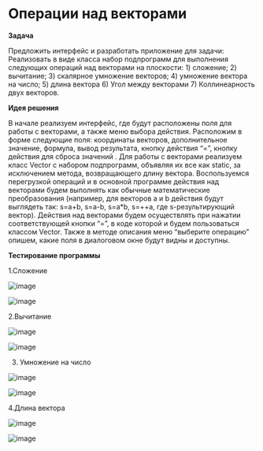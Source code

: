 # Операции над векторами

**Задача**

Предложить интерфейс и разработать приложение для задачи:
Реализовать в виде класса набор подпрограмм для выполнения следующих операций над векторами на плоскости: 1) сложение; 2) вычитание; 3) скалярное умножение векторов; 4) умножение вектора на число; 5) длина вектора 6) Угол между векторами 7) Коллинеарность двух векторов.

**Идея решения**

В начале реализуем интерфейс, где будут расположены поля для работы с векторами, а также меню выбора действия. Расположим в форме следующие поля: координаты векторов, дополнительное значение, формула, вывод результата, кнопку действия “=”, кнопку действия для сброса значений .
Для работы с векторами реализуем класс Vector с набором подпрограмм, объявляя их все как static, за исключением метода, возвращающего длину вектора. Воспользуемся перегрузкой операций и в основной программе действия над векторами будем выполнять как обычные математические преобразования (например, для векторов a и b действия будут выглядеть так: s=a+b, s=a-b, s=a*b, s=++a, где s-результирующий вектор). Действия над векторами будем осуществлять при нажатии соответствующей кнопки “=”, в коде которой и будем пользоваться классом Vector. Также в методе описания  меню “выберите операцию” опишем, какие поля в диалоговом окне будут видны и доступны.  

**Тестирование программы**

1.Сложение

![image](https://github.com/Daks-Er/OperationsOnVectors/assets/81177407/6f283df9-305f-491e-9cb1-62f5b08e9a30)
 

![image](https://github.com/Daks-Er/OperationsOnVectors/assets/81177407/4a0b5e6c-289d-4586-a807-66aa0826c676)
 
2.Вычитание

![image](https://github.com/Daks-Er/OperationsOnVectors/assets/81177407/05ca4456-3f52-436b-8a40-5bc8fb52a7fd)
 

![image](https://github.com/Daks-Er/OperationsOnVectors/assets/81177407/8dfae58f-900b-466c-9f4e-9b009e1a1e62)
 
3. Умножение на число

![image](https://github.com/Daks-Er/OperationsOnVectors/assets/81177407/a9d9488b-1c8f-4500-9c8b-3c6cadcf88b5)
 

![image](https://github.com/Daks-Er/OperationsOnVectors/assets/81177407/cd02d624-f4bb-4947-b35c-c660f28cd69d)

4.Длина вектора
 
![image](https://github.com/Daks-Er/OperationsOnVectors/assets/81177407/adbe87c8-1395-4e73-8e8e-ba39f9d05c9f)
 

![image](https://github.com/Daks-Er/OperationsOnVectors/assets/81177407/276185d5-058d-4a0f-8c30-997501ad3e77)
